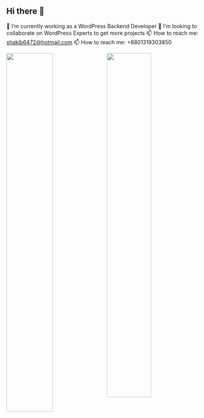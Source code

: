 ## Hi there 👋
🔭 I’m currently working as a WordPress Backend Developer
👯 I’m looking to collaborate on WordPress Experts to get more projects
📫 How to reach me: shakib6472@hotmail.com
📫 How to reach me: +8801319303850
<p dir="auto"><a target="_blank" rel="noopener noreferrer nofollow" href="https://camo.githubusercontent.com/5dd0d0f98a63ba330a666ef5fd1bffdf72ce05a82f65ead6195b4a4e6fdc90ad/68747470733a2f2f6769746875622d726561646d652d73746174732e76657263656c2e6170702f6170693f757365726e616d653d4d616d756e2d7377652673686f775f69636f6e733d7472756526686964655f626f726465723d74727565267468656d653d746f6b796f6e69676874"><img src="https://camo.githubusercontent.com/5dd0d0f98a63ba330a666ef5fd1bffdf72ce05a82f65ead6195b4a4e6fdc90ad/68747470733a2f2f6769746875622d726561646d652d73746174732e76657263656c2e6170702f6170693f757365726e616d653d4d616d756e2d7377652673686f775f69636f6e733d7472756526686964655f626f726465723d74727565267468656d653d746f6b796f6e69676874" width="48%" align="right" data-canonical-src="https://github-readme-stats.vercel.app/api?username=Mamun-swe&amp;show_icons=true&amp;hide_border=true&amp;theme=tokyonight" style="max-width: 100%;"></a></p>
<p dir="auto"><a target="_blank" rel="noopener noreferrer nofollow" href="https://camo.githubusercontent.com/d8d8fdeb8c4c2ff24e96187f59dcfc9b9c38a8a81731dbf865b933b88534fd45/68747470733a2f2f6769746875622d726561646d652d73747265616b2d73746174732e6865726f6b756170702e636f6d2f3f757365723d4d616d756e2d737765267468656d653d746f6b796f6e6967687426686964655f626f726465723d74727565"><img src="https://camo.githubusercontent.com/d8d8fdeb8c4c2ff24e96187f59dcfc9b9c38a8a81731dbf865b933b88534fd45/68747470733a2f2f6769746875622d726561646d652d73747265616b2d73746174732e6865726f6b756170702e636f6d2f3f757365723d4d616d756e2d737765267468656d653d746f6b796f6e6967687426686964655f626f726465723d74727565" width="49%" data-canonical-src="https://github-readme-streak-stats.herokuapp.com/?user=Mamun-swe&amp;theme=tokyonight&amp;hide_border=true" style="max-width: 100%;"></a></p>
